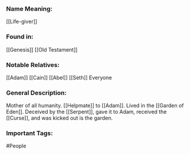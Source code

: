 ### Name Meaning:
[[Life-giver]]

### Found in:
[[Genesis]]
[[Old Testament]]

### Notable Relatives:
[[Adam]]
[[Cain]]
[[Abel]]
[[Seth]]
Everyone

### General Description:
Mother of all humanity. [[Helpmate]] to [[Adam]]. Lived in the [[Garden of Eden]]. Deceived by the [[Serpent]], gave it to Adam, received the [[Curse]], and was kicked out is the garden. 

### Important Tags:
#People 